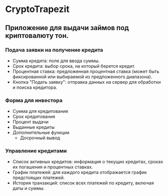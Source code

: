 # CryptoTrapezit

## Приложение для выдачи займов под криптовалюту тон.

### Подача заявки на получение кредита

- Сумма кредита: поле для ввода суммы.
- Срок кредита: выбор срока, на который берется кредит.
- Процентная ставка: предложенная процентная ставка (может быть фиксированной или выбираемой из предложенного диапазона).
- Кнопка "Подать заявку": отправка данных на сервер для обработки и поиска кредитора.

### Форма для инвестора

- Сумма для кредитования
- Срок кредитования
- Процент выдачи
- Выданные кредиты
- Дополнительные функции
  - Досрочный вывод

### Управление кредитами

- Список активных кредитов: информация о текущих кредитах, сроках их погашения и процентных ставках.
- График платежей: для каждого кредита отображается график предстоящих платежей.
- История транзакций: список всех платежей по кредиту, включая даты и суммы.
